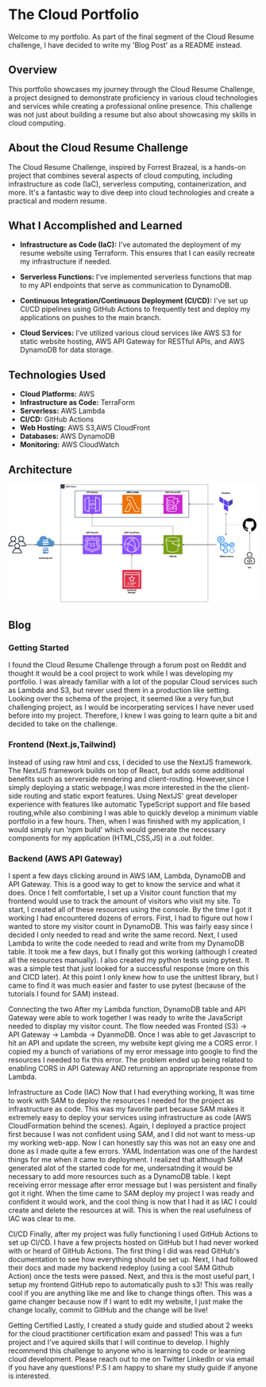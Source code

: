 # The Cloud Portfolio

Welcome to my portfolio. As part of the final segment of the Cloud Resume challenge, I have decided to write my 'Blog Post' as a README instead. 



## Overview

This portfolio showcases my journey through the Cloud Resume Challenge, a project designed to demonstrate proficiency in various cloud technologies and services while creating a professional online presence. This challenge was not just about building a resume but also about showcasing my skills in cloud computing.

## About the Cloud Resume Challenge

The Cloud Resume Challenge, inspired by Forrest Brazeal, is a hands-on project that combines several aspects of cloud computing, including infrastructure as code (IaC), serverless computing, containerization, and more. It's a fantastic way to dive deep into cloud technologies and create a practical and modern resume.

## What I Accomplished and Learned

- **Infrastructure as Code (IaC):** I've automated the deployment of my resume website using Terraform. This ensures that I can easily recreate my infrastructure if needed.

- **Serverless Functions:** I've implemented serverless functions that map to my API endpoints that serve as communication to DynamoDB.

- **Continuous Integration/Continuous Deployment (CI/CD):** I've set up CI/CD pipelines using GitHub Actions to frequently test and deploy my applications on pushes to the main branch.


- **Cloud Services:** I've utilized various cloud services like AWS S3 for static website hosting, AWS API Gateway for RESTful APIs, and AWS DynamoDB for data storage.





## Technologies Used

- **Cloud Platforms:** AWS
- **Infrastructure as Code:** TerraForm
- **Serverless:** AWS Lambda
- **CI/CD:** GitHub Actions
- **Web Hosting:** AWS S3,AWS CloudFront
- **Databases:** AWS DynamoDB
- **Monitoring:** AWS CloudWatch


## Architecture

![Sample Image](/arch.png)


## Blog


### Getting Started
I found the Cloud Resume Challenge through a forum post on Reddit and thought it would be a cool project to work while I was developing my portfolio. I was already familiar with a lot of the popular Cloud services such as Lambda and S3, but never used them in a production like setting. Looking over the schema of the project, it seemed like a very fun,but challenging project, as I would be incorperating services I have never used before into my project. Therefore, I knew I was going to learn quite a bit and decided to take on the challenge.


### Frontend (Next.js,Tailwind)

Instead of using raw html and css, I decided to use the NextJS framework. The NextJS framework builds on top of React, but adds some additional benefits such as serverside rendering and client-routing. However,since I simply deploying a static webpage,I was more interested in the the client-side routing and static export features. Using NextJS' great developer experience with features like automatic TypeScript support and file based routing,while also combining  I was able to quickly develop a minimum viable portfolio in a few hours. Then, when I was finished with my application, I would simply run 'npm build' which would generate the necessary components for my application (HTML,CSS,JS) in a  .out folder.

### Backend (AWS API Gateway)
I spent a few days clicking around in AWS IAM, Lambda, DynamoDB and API Gateway. This is a good way to get to know the service and what it does. Once I felt comfortable, I set up a Visitor count function that my frontend would use to track the amount of visitors who visit my site. To start, I created all of these resources using the console. By the time I got it working I had encountered dozens of errors. First, I had to figure out how I wanted to store my visitor count in DynamoDB. This was fairly easy since I decided I only needed to read and write the same record. Next, I used Lambda to write the code needed to read and write from my DynamoDB table. It took me a few days, but I finally got this working (although I created all the resources manually). I also created my python tests using pytest. It was a simple test that just looked for a successful response (more on this and CICD later). At this point I only knew how to use the unittest library, but I came to find it was much easier and faster to use pytest (because of the tutorials I found for SAM) instead.


Connecting the two
After my Lambda function, DynamoDB table and API Gateway were able to work together I was ready to write the JavaScript needed to display my visitor count. The flow needed was Fronted (S3) -> API Gateway -> Lambda -> DyanmoDB. Once I was able to get Javascript to hit an API and update the screen, my website kept giving me a CORS error. I copied my a bunch of variations of my error message into google to find the resources I needed to fix this error. The problem ended up being related to enabling CORS in API Gateway AND returning an appropriate response from Lambda.

Infrastructure as Code (IAC)
Now that I had everything working, It was time to work with SAM to deploy the resources I needed for the project as infrastructure as code. This was my favorite part because SAM makes it extremely easy to deploy your services using infrastructure as code (AWS CloudFormation behind the scenes). Again, I deployed a practice project first because I was not confident using SAM, and I did not want to mess-up my working web-app. Now I can honestly say this was not an easy one and done as I made quite a few errors. YAML Indentation was one of the hardest things for me when it came to deployment. I realized that although SAM generated alot of the started code for me, undersatnding it would be necessary to add more resources such as a DynamoDB table. I kept receiving error message after error message but I was persistent and finally got it right. When the time came to SAM deploy my project I was ready and confident it would work, and the cool thing is now that I had it as IAC I could create and delete the resources at will. This is when the real usefulness of IAC was clear to me.

CI/CD
Finally, after my project was fully functioning I used GitHub Actions to set up CI/CD. I have a few projects hosted on GitHub but I had never worked with or heard of GitHub Actions. The first thing I did was read GitHub's documentation to see how everything should be set up. Next, I had followed their docs and made my backend redeploy (using a cool SAM Github Action) once the tests were passed. Next, and this is the most useful part, I setup my frontend GitHub repo to automatically push to s3! This was really cool if you are anything like me and like to change things often. This was a game changer because now if I want to edit my website, I just make the change locally, commit to GitHub and the change will be live!

Getting Certified
Lastly, I created a study guide and studied about 2 weeks for the cloud practitioner certification exam and passed! This was a fun project and I've aquired skills that I will continue to develop. I highly recommend this challenge to anyone who is learning to code or learning cloud development. Please reach out to me on Twitter LinkedIn or via email if you have any questions! P.S I am happy to share my study guide if anyone is interested.













